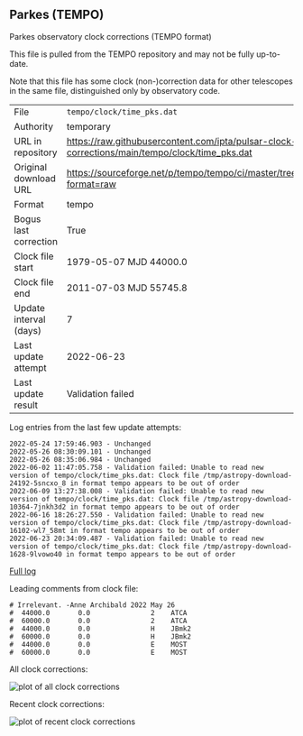 
## Parkes (TEMPO)

Parkes observatory clock corrections (TEMPO format)

This file is pulled from the TEMPO repository and may not be fully up-to-date.

Note that this file has some clock (non-)correction data for other telescopes
in the same file, distinguished only by observatory code.

|     |     |
|:--- |:--- |
| File | `tempo/clock/time_pks.dat` |
| Authority | temporary |
| URL in repository | <https://raw.githubusercontent.com/ipta/pulsar-clock-corrections/main/tempo/clock/time_pks.dat> |
| Original download URL | <https://sourceforge.net/p/tempo/tempo/ci/master/tree/clock/time_pks.dat?format=raw> |
| Format | tempo |
| Bogus last correction | True |
| Clock file start | 1979-05-07 MJD 44000.0 |
| Clock file end | 2011-07-03 MJD 55745.8 |
| Update interval (days) | 7 |
| Last update attempt | 2022-06-23 |
| Last update result | Validation failed |

Log entries from the last few update attempts:
```
2022-05-24 17:59:46.903 - Unchanged
2022-05-26 08:30:09.101 - Unchanged
2022-05-26 08:35:06.984 - Unchanged
2022-06-02 11:47:05.758 - Validation failed: Unable to read new version of tempo/clock/time_pks.dat: Clock file /tmp/astropy-download-24192-5sncxo_8 in format tempo appears to be out of order
2022-06-09 13:27:38.008 - Validation failed: Unable to read new version of tempo/clock/time_pks.dat: Clock file /tmp/astropy-download-10364-7jnkh3d2 in format tempo appears to be out of order
2022-06-16 18:26:27.550 - Validation failed: Unable to read new version of tempo/clock/time_pks.dat: Clock file /tmp/astropy-download-16102-wl7_58mt in format tempo appears to be out of order
2022-06-23 20:34:09.487 - Validation failed: Unable to read new version of tempo/clock/time_pks.dat: Clock file /tmp/astropy-download-1628-9lvowo40 in format tempo appears to be out of order
```
[Full log](https://raw.githubusercontent.com/ipta/pulsar-clock-corrections/main/log/tempo/clock/time_pks.dat.log)

Leading comments from clock file:

    # Irrelevant. -Anne Archibald 2022 May 26
    #  44000.0       0.0               2    ATCA
    #  60000.0       0.0               2    ATCA
    #  44000.0       0.0               H    JBmk2
    #  60000.0       0.0               H    JBmk2
    #  44000.0       0.0               E    MOST
    #  60000.0       0.0               E    MOST



All clock corrections:

![plot of all clock corrections](time_pks.dat.png "All corrections")

Recent clock corrections:

![plot of recent clock corrections](time_pks.dat.short.png "Recent corrections")

